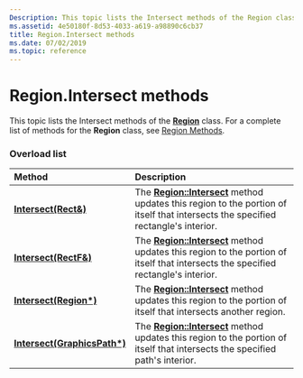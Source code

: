 ```yaml
---
Description: This topic lists the Intersect methods of the Region class. For a complete list of methods for the Region class, see Region Methods.
ms.assetid: 4e50180f-8d53-4033-a619-a98890c6cb37
title: Region.Intersect methods
ms.date: 07/02/2019
ms.topic: reference
---
```


# Region.Intersect methods

This topic lists the Intersect methods of the [**Region**](https://msdn.microsoft.com/library/ms534501(v=VS.85).aspx) class. For a complete list of methods for the **Region** class, see [Region Methods](-gdiplus-class-region-methods.md).

### Overload list



| Method                                                                     | Description                                                                                                                                                                                     |
|:---------------------------------------------------------------------------|:------------------------------------------------------------------------------------------------------------------------------------------------------------------------------------------------|
| [**Intersect(Rect&)**](https://msdn.microsoft.com/library/ms534804(v=VS.85).aspx)     | The [**Region::Intersect**](https://msdn.microsoft.com/library/ms534804(v=VS.85).aspx) method updates this region to the portion of itself that intersects the specified rectangle's interior.<br/>  |
| [**Intersect(RectF&)**](https://msdn.microsoft.com/library/ms534808(v=VS.85).aspx)   | The [**Region::Intersect**](https://msdn.microsoft.com/library/ms534808(v=VS.85).aspx) method updates this region to the portion of itself that intersects the specified rectangle's interior.<br/> |
| [**Intersect(Region\*)**](https://msdn.microsoft.com/library/ms534810(v=VS.85).aspx)     | The [**Region::Intersect**](https://msdn.microsoft.com/library/ms534810(v=VS.85).aspx) method updates this region to the portion of itself that intersects another region.<br/>                         |
| [**Intersect(GraphicsPath\*)**](https://msdn.microsoft.com/library/ms534806(v=VS.85).aspx) | The [**Region::Intersect**](https://msdn.microsoft.com/library/ms534806(v=VS.85).aspx) method updates this region to the portion of itself that intersects the specified path's interior.<br/>            |



 

 




